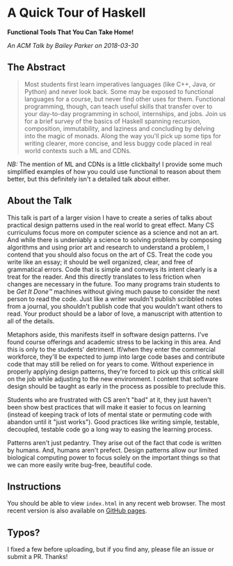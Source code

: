 # A Quick Tour of Haskell

**Functional Tools That You Can Take Home!**

*An ACM Talk by Bailey Parker on 2018-03-30*

## The Abstract

> Most students first learn imperatives languages (like C++, Java, or Python)
> and never look back. Some may be exposed to functional languages for a
> course, but never find other uses for them. Functional programming, though,
> can teach useful skills that transfer over to your day-to-day programming in
> school, internships, and jobs. Join us for a brief survey of the basics of
> Haskell spanning recursion, composition, immutability, and laziness and
> concluding by delving into the magic of monads. Along the way you'll pick up
> some tips for writing clearer, more concise, and less buggy code placed in
> real world contexts such a ML and CDNs.

*NB:* The mention of ML and CDNs is a little clickbaity! I provide some much
simplified examples of how you could use functional to reason about them
better, but this definitely isn't a detailed talk about either.

## About the Talk

This talk is part of a larger vision I have to create a series of talks about
practical design patterns used in the real world to great effect. Many CS
curriculums focus more on computer science as a science and not an art. And
while there is undeniably a science to solving problems by composing algorithms
and using prior art and research to understand a problem, I contend that you
should also focus on the art of CS. Treat the code you write like an essay; it
should be well organized, clear, and free of grammatical errors. Code that is
simple and conveys its intent clearly is a treat for the reader. And this
directly translates to less friction when changes are necessary in the future.
Too many programs train students to be *Get It Done™* machines without giving
much pause to consider the next person to read the code. Just like a writer
wouldn't publish scribbled notes from a journal, you shouldn't publish code that
you wouldn't want others to read. Your product should be a labor of love, a
manuscript with attention to all of the details.

Metaphors aside, this manifests itself in software design patterns. I've found
course offerings and academic stress to be lacking in this area. And this is
only to the students' detriment. If/when they enter the commercial workforce,
they'll be expected to jump into large code bases and contribute code that may
still be relied on for years to come. Without experience in properly applying
design patterns, they're forced to pick up this critical skill on the job while
adjusting to the new environment. I content that software design should be
taught as early in the process as possible to preclude this.

Students who are frustrated with CS aren't "bad" at it, they just haven't been
show best practices that will make it easier to focus on learning (instead of
keeping track of lots of mental state or permuting code with abandon until it
"just works"). Good practices like writing simple, testable, decoupled,
testable code go a long way to easing the learning process.

Patterns aren't just pedantry. They arise out of the fact that code is written
by humans. And, humans aren't prefect. Design patterns allow our limited
biological computing power to focus solely on the important things so that we
can more easily write bug-free, beautiful code.

## Instructions

You should be able to view `index.html` in any recent web browser. The most
recent version is also available on
[GitHub pages](https://baileyparker.github.io/haskell-talk/).

## Typos?

I fixed a few before uploading, but if you find any, please file an issue or
submit a PR. Thanks!
